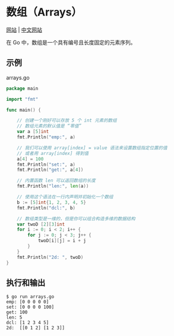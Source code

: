 # 数组（Arrays）

[网站](https://gobyexample.com/arrays) | [中文网站](https://gobyexample-cn.github.io/arrays)

在 Go 中，数组是一个具有编号且长度固定的元素序列。

## 示例

arrays.go

```go
package main

import "fmt"

func main() {

	// 创建一个刚好可以存放 5 个 int 元素的数组
	// 数组元素的默认值是 “零值”
	var a [5]int
	fmt.Println("emp:", a)

	// 我们可以使用 array[index] = value 语法来设置数组指定位置的值
	// 或者用 array[index] 得到值
	a[4] = 100
	fmt.Println("set:", a)
	fmt.Println("get:", a[4])

	// 内置函数 len 可以返回数组的长度
	fmt.Println("len:", len(a))

	// 使用这个语法在一行内声明并初始化一个数组
	b := [5]int{1, 2, 3, 4, 5}
	fmt.Println("dcl:", b)

	// 数组类型是一维的，但是你可以组合构造多维的数据结构
	var twoD [2][3]int
	for i := 0; i < 2; i++ {
		for j := 0; j < 3; j++ {
			twoD[i][j] = i + j
		}
	}
	fmt.Println("2d: ", twoD)
}
```

## 执行和输出

```
$ go run arrays.go
emp: [0 0 0 0 0]
set: [0 0 0 0 100]
get: 100
len: 5
dcl: [1 2 3 4 5]
2d:  [[0 1 2] [1 2 3]]
```
